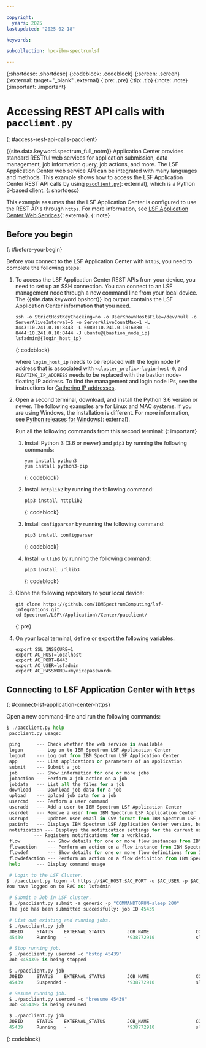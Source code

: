 ```yaml
---

copyright:
  years: 2025
lastupdated: "2025-02-18"

keywords: 

subcollection: hpc-ibm-spectrumlsf

---
```


{:shortdesc: .shortdesc}
{:codeblock: .codeblock}
{:screen: .screen}
{:external: target="_blank" .external}
{:pre: .pre}
{:tip: .tip}
{:note: .note}
{:important: .important}

# Accessing REST API calls with `pacclient.py`
{: #access-rest-api-calls-pacclient}

{{site.data.keyword.spectrum_full_notm}} Application Center provides standard RESTful web services for application submission, data management, job information query, job actions, and more. The LSF Application Center web service API can be integrated with many languages and methods. This example shows how to access the LSF Application Center REST API calls by using [`pacclient.py`](https://www.ibm.com/docs/en/slac/10.2.0?topic=services-pacclientpy){: external}, which is a Python 3-based client. 
{: shortdesc}

This example assumes that the LSF Application Center is configured to use the REST APIs through `https`. For more information, see [LSF Application Center Web Services](https://www.ibm.com/docs/en/slac/10.2.0?topic=lsf-application-center-web-services){: external}.
{: note}

## Before you begin
{: #before-you-begin}

Before you connect to the LSF Application Center with `https`, you need to complete the following steps:

1. To access the LSF Application Center REST APIs from your device, you need to set up an SSH connection. You can connect to an LSF management node through a new command line from your local device. The {{site.data.keyword.bpshort}} log output contains the LSF Application Center information that you need.

    ```
    ssh -o StrictHostKeyChecking=no -o UserKnownHostsFile=/dev/null -o ServerAliveInterval=5 -o ServerAliveCountMax=1 -L 8443:10.241.0.10:8443 -L 6080:10.241.0.10:6080 -L 8444:10.241.0.10:8444 -J ubuntu@{bastion_node_ip} lsfadmin@{login_host_ip}
    ```
    {: codeblock}

    where `login_host_ip` needs to be replaced with the login node IP address that is associated with `<cluster_prefix>-login-host-0`, and `FLOATING_IP_ADDRESS` needs to be replaced with the bastion node-floating IP address. To find the management and login node IPs, see the instructions for [Gathering IP addresses](/docs/hpc-ibm-spectrumlsf?topic=hpc-ibm-spectrumlsf-accessing-lsf-gui&interface=ui#gathering-ip-addresses).

2. Open a second terminal, download, and install the Python 3.6 version or newer. The following examples are for Linux and MAC systems. If you are using Windows, the installation is different. For more information, see [Python releases for Windows](https://www.python.org/downloads/windows/){: external}.

    Run all the following commands from this second terminal:
    {: important}

    1. Install Python 3 (3.6 or newer) and `pip3` by running the following commands:

        ```
        yum install python3
        yum install python3-pip
        ```
        {: codeblock}

    2. Install `httplib2` by running the following command:

        ```
        pip3 install httplib2
        ```
        {: codeblock}

    3. Install `configparser` by running the following command:

        ```
        pip3 install configparser
        ```
        {: codeblock}

    4. Install `urllib3` by running the following command:

        ```
        pip3 install urllib3
        ```
        {: codeblock}

3. Clone the following repository to your local device:

    ```
    git clone https://github.com/IBMSpectrumComputing/lsf-integrations.git
    cd Spectrum\/LSF\/Application\/Center/pacclient/
    ```
    {: pre}

4. On your local terminal, define or export the following variables:

    ```
    export SSL_INSECURE=1
    export AC_HOST=localhost
    export AC_PORT=8443
    export AC_USER=lsfadmin
    export AC_PASSWORD=<mynicepassword>
    ```

## Connecting to LSF Application Center with `https`
{: #connect-lsf-application-center-https}

Open a new command-line and run the following commands:

```python
$ ./pacclient.py help
 pacclient.py usage:

 ping      --- Check whether the web service is available
 logon     --- Log on to IBM Spectrum LSF Application Center
 logout    --- Log out from IBM Spectrum LSF Application Center
 app       --- List applications or parameters of an application
 submit    --- Submit a job
 job       --- Show information for one or more jobs
 jobaction --- Perform a job action on a job
 jobdata   --- List all the files for a job
 download  --- Download job data for a job
 upload    --- Upload job data for a job
 usercmd   --- Perform a user command
 useradd   --- Add a user to IBM Spectrum LSF Application Center
 userdel   --- Remove a user from IBM Spectrum LSF Application Center
 userupd   --- Updates user email in CSV format from IBM Spectrum LSF Application Center.
 pacinfo   --- Displays IBM Spectrum LSF Application Center version, build number and build date
 notification --- Displays the notification settings for the current user.
          --- Registers notifications for a workload.
 flow          --- Show details for one or more flow instances from IBM Spectrum LSF Process Manager.
 flowaction    --- Perform an action on a flow instance from IBM Spectrum LSF Process Manager.
 flowdef       --- Show details for one or more flow definitions from IBM Spectrum LSF Process Manager.
 flowdefaction --- Perform an action on a flow definition from IBM Spectrum LSF Process Manager.
 help      --- Display command usage

 # Login to the LSF Cluster. 
$ ./pacclient.py logon -l https://$AC_HOST:$AC_PORT -u $AC_USER -p $AC_PASSWORD
You have logged on to PAC as: lsfadmin

 # Submit a Job in LSF cluster.
 $ ./pacclient.py submit -a generic -p "COMMANDTORUN=sleep 200"
 The job has been submitted successfully: job ID 45439

 # List out existing and running jobs.
 $ ./pacclient.py job
 JOBID     STATUS    EXTERNAL_STATUS        JOB_NAME                 COMMAND
 45439     Running   -                      *938772910               sleep 200

 # Stop running job.
 $ ./pacclient.py usercmd -c "bstop 45439"
 Job <45439> is being stopped

 $ ./pacclient.py job
 JOBID     STATUS    EXTERNAL_STATUS        JOB_NAME                 COMMAND
 45439     Suspended -                      *938772910               sleep 200

 # Resume running job.
 $ ./pacclient.py usercmd -c "bresume 45439"
 Job <45439> is being resumed

 $ ./pacclient.py job
 JOBID     STATUS    EXTERNAL_STATUS        JOB_NAME                 COMMAND
 45439     Running   -                      *938772910               sleep 200
```
{: codeblock}
